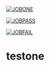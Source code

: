 [![JOBONE](https://github.com/shahXrul/testone/actions/workflows/flowone.yml/badge.svg)](https://github.com/shahXrul/testone/actions/workflows/flowone.yml)

[![JOBPASS](https://github.com/shahXrul/testone/actions/workflows/flowone.yml/badge.svg?event=job-pass)](https://github.com/shahXrul/testone/actions/workflows/flowone.yml?event=job-pass)

[![JOBFAIL](https://github.com/shahXrul/testone/actions/workflows/flowone/badge.svg?branch=main&event=job-fail)](https://github.com/shahXrul/testone/actions/workflows/flowone.yml?event=job-fail)

# testone

